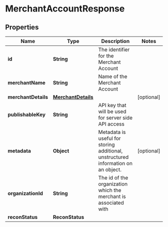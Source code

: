 

# MerchantAccountResponse


## Properties

| Name | Type | Description | Notes |
|------------ | ------------- | ------------- | -------------|
|**id** | **String** | The identifier for the Merchant Account |  |
|**merchantName** | **String** | Name of the Merchant Account |  |
|**merchantDetails** | [**MerchantDetails**](MerchantDetails.md) |  |  [optional] |
|**publishableKey** | **String** | API key that will be used for server side API access |  |
|**metadata** | **Object** | Metadata is useful for storing additional, unstructured information on an object. |  [optional] |
|**organizationId** | **String** | The id of the organization which the merchant is associated with |  |
|**reconStatus** | **ReconStatus** |  |  |



